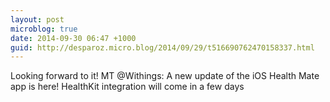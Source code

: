 ```yaml
---
layout: post
microblog: true
date: 2014-09-30 06:47 +1000
guid: http://desparoz.micro.blog/2014/09/29/t516690762470158337.html
---
```

Looking forward to it! MT @Withings: A new update of the iOS Health Mate app is here! HealthKit integration will come in a few days
